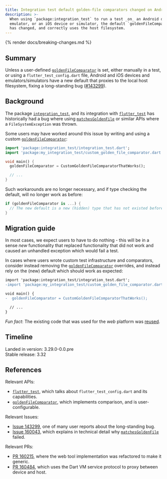 ```yaml
---
title: Integration test default golden-file comparators changed on Android and iOS.
description: >-
  When using `package:integration_test` to run a test _on_ an Android device or
  emulator, or an iOS device or simulator, the default `goldenFileComparator`
  has changed, and correctly uses the host filesystem.
---
```


{% render docs/breaking-changes.md %}

## Summary

Unless a user-defined [`goldenFileComparator`][] is set, either manually in a
test, or using a `flutter_test_config.dart` file, Android and iOS devices
and emulators/simulators have a new default that proxies to the local host
filesystem, fixing a long-standing bug ([#143299][Issue 143299]).

## Background

The package [`integration_test`][], and its integration with [`flutter_test`][]
has historically had a bug where using [`matchesGoldenFile`][] or similar APIs
where a `FileSystemException` was thrown.

Some users may have worked around this issue by writing and using a custom
[`goldenFileComparator`][]:

```dart
import 'package:integration_test/integration_test.dart';
import 'package:my_integration_test/custom_golden_file_comparator.dart';

void main() {
  goldenFileComparator = CustomGoldenFileComparatorThatWorks();

  // ...
}
```

Such workarounds are no longer necessary, and if type checking the default,
will no longer work as before:

```dart
if (goldenFileComparator is ...) {
  // The new default is a new (hidden) type that has not existed before.
}
```

## Migration guide

In most cases, we expect users to have to do nothing - this will be in a sense
_new_ functionality that replaced functionality that did not work and caused
an unhandled exception which would fail a test.

In cases where users wrote custom test infrastructure and comparators, consider
instead removing the [`goldenFileComparator`][] overrides, and instead rely on
the (new) default which should work as expected:

```diff
import 'package:integration_test/integration_test.dart';
-import 'package:my_integration_test/custom_golden_file_comparator.dart';

void main() {
-  goldenFileComparator = CustomGoldenFileComparatorThatWorks();

  // ...
}
```

_Fun fact_: The existing code that was used for
the _web_ platform was [reused][PR 160484].

## Timeline

Landed in version: 3.29.0-0.0.pre<br>
Stable release: 3.32

## References

Relevant APIs:

- [`flutter_test`][], which talks about `flutter_test_config.dart` and its capabilities.
- [`goldenFileComparator`][], which implements comparison, and is user-configurable.

Relevant Issues:

- [Issue 143299][], one of many user reports about the long-standing bug.
- [Issue 160043][], which explains in technical detail why [`matchesGoldenFile`][] failed.

Relevant PRs:

- [PR 160215][], where the web tool implementation was refactored to make it generic.
- [PR 160484][], which uses the Dart VM service protocol to proxy between device and host.

[`flutter_test`]: {{site.api}}/flutter/flutter_test
[`goldenFileComparator`]: {{site.api}}/flutter/flutter_test/goldenFileComparator.html
[`integration_test`]: {{site.api}}/flutter/package-integration_test_integration_test/
[Issue 143299]: {{site.repo.flutter}}/issues/143299
[Issue 160043]: {{site.repo.flutter}}/issues/160043
[`matchesGoldenFile`]: {{site.api}}/flutter/flutter_test/MatchesGoldenFile-class.html
[PR 160215]: {{site.repo.flutter}}/pull/160215
[PR 160484]: {{site.repo.flutter}}/pull/160484
